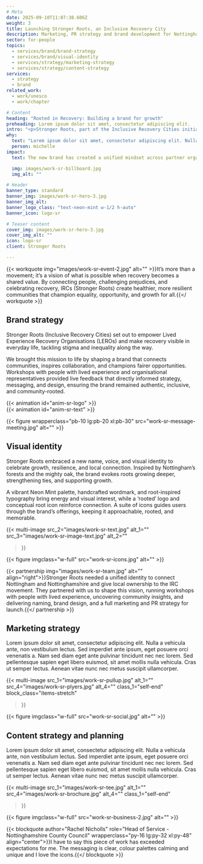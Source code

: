 ```yaml
---
# Meta
date: 2025-09-10T11:07:38.606Z
weight: 3
title: Launching Stronger Roots, an Inclusive Recovery City
description: Marketing, PR strategy and brand development for Nottinghamshire-wide recovery movement
sector: for-people
topics:
  - services/brand/brand-strategy
  - services/brand/visual-identity
  - services/strategy/marketing-strategy
  - services/strategy/content-strategy
services:
  - strategy
  - brand
related_work:
  - work/unesco
  - work/chapter

# Content
heading: "Rooted in Recovery: Building a brand for growth"
preheading: Lorem ipsum dolor sit amet, consectetur adipiscing elit.
intro: "<p>Stronger Roots, part of the Inclusive Recovery Cities initiative, is transforming how addiction and recovery are understood in Nottingham and Nottinghamshire. By tackling stigma, educating services, and partnering with employers and communities, it creates welcoming spaces where people in recovery are supported to thrive, grow, and build stronger, connected futures.</p>"
why:
  text: "Lorem ipsum dolor sit amet, consectetur adipiscing elit. Nulla a vehicula ante, non vestibulum lectus."
  person: michelle
impact:
  text: The new brand has created a unified mindset across partner organisations, giving the movement a shared voice and stronger presence. Its bold visual identity helps it stand out in the community while setting a benchmark for best practice within the wider Inclusive Recovery Cities initiative.

  img: images/work-sr-billboard.jpg
  img_alt: ""

# Header
banner_type: standard
banner_img: images/work-sr-hero-3.jpg
banner_img_alt: 
banner_logo_class: "text-neon-mint w-1/2 h-auto"
banner_icon: logo-sr

# Teaser content
cover_img: images/work-sr-hero-3.jpg
cover_img_alt: ""
icon: logo-sr
client: Stronger Roots

---
```


{{< workquote img="images/work-sr-event-2.jpg" alt="" >}}It’s more than a movement; it’s a vision of what is possible when recovery becomes a shared value. By connecting people, challenging prejudices, and celebrating recovery, IRCs (Stronger Roots) create healthier, more resilient communities that champion equality, opportunity, and growth for all.{{</ workquote >}}

<!-- Text left -->
<div class="w-full grid grid-cols-12 gap-x-2.5 gap-y-6 lg:gap-6 xl:gap-8">
  <div class="prose col-span-full lg:col-span-8">

  ## Brand strategy

  Stronger Roots (Inclusive Recovery Cities) set out to empower Lived Experience Recovery Organisations (LEROs) and make recovery visible in everyday life, tackling stigma and inequality along the way.

  We brought this mission to life by shaping a brand that connects communities, inspires collaboration, and champions fairer opportunities. Workshops with people with lived experience and organisational representatives provided live feedback that directly informed strategy, messaging, and design, ensuring the brand remained authentic, inclusive, and community-rooted.
  </div>
</div>

<div class="w-full grid grid-cols-12 gap-x-2.5 gap-y-6 lg:gap-6 xl:gap-8">
  <div class="col-span-full lg:col-span-4 aspect-square relative overflow-hidden self-end">
    {{< animation id="anim-sr-logo" >}}
  </div>
  <div class="aspect-4/3 col-span-full lg:col-span-8 bg-[#71e7fa]">
    <div class="w-[80%] h-full mx-auto flex items-center justify-center">
      {{< animation id="anim-sr-text" >}}
    </div>
  </div>
</div>

{{< figure wrapperclass="pb-10 lg:pb-20 xl:pb-30" src="work-sr-message-meeting.jpg" alt="" >}}


<!-- Text right -->
<div class="w-full grid grid-cols-12 gap-x-2.5 gap-y-6 lg:gap-6 xl:gap-8 section">
  <div class="prose col-span-full lg:col-span-8 lg:col-start-5">

  ## Visual identity

  Stronger Roots embraced a new name, voice, and visual identity to celebrate growth, resilience, and local connection. Inspired by Nottingham’s forests and the mighty oak, the brand evokes roots growing deeper, strengthening ties, and supporting growth.

  A vibrant Neon Mint palette, handcrafted wordmark, and root-inspired typography bring energy and visual interest, while a ‘rooted’ logo and conceptual root icon reinforce connection. A suite of icons guides users through the brand’s offerings, keeping it approachable, rooted, and memorable.
   
  </div>
</div>

{{< multi-image
  src_2="images/work-sr-text.jpg" alt_1=""
  src_3="images/work-sr-image-text.jpg" alt_2=""
  >}}



{{< figure imgclass="w-full" src="work-sr-icons.jpg" alt="" >}}

{{< partnership img="images/work-sr-team.jpg" alt="" align="right">}}Stronger Roots needed a unified identity to connect Nottingham and Nottinghamshire and give local ownership to the IRC movement. They partnered with us to shape this vision, running workshops with people with lived experience, uncovering community insights, and delivering naming, brand design, and a full marketing and PR strategy for launch.{{</ partnership >}}



<!-- Text left -->
<div class="w-full grid grid-cols-12 gap-x-2.5 gap-y-6 lg:gap-6 xl:gap-8 section">
  <div class="prose col-span-full lg:col-span-8">

  ## Marketing strategy

  Lorem ipsum dolor sit amet, consectetur adipiscing elit. Nulla a vehicula ante, non vestibulum lectus. Sed imperdiet ante ipsum, eget posuere orci venenatis a. Nam sed diam eget ante pulvinar tincidunt nec nec lorem. Sed pellentesque sapien eget libero euismod, sit amet mollis nulla vehicula. Cras ut semper lectus. Aenean vitae nunc nec metus suscipit ullamcorper.

   
  </div>
</div>

{{< multi-image
  src_1="images/work-sr-pullup.jpg" alt_1=""
  src_4="images/work-sr-plyers.jpg" alt_4=""
  class_1="self-end"
  block_class="items-stretch"
  >}}




{{< figure imgclass="w-full" src="work-sr-social.jpg" alt="" >}}


<!-- Text right -->
<div class="w-full grid grid-cols-12 gap-x-2.5 gap-y-6 lg:gap-6 xl:gap-8 section">
  <div class="prose col-span-full lg:col-span-8 lg:col-start-5">

  ## Content strategy and planning


  Lorem ipsum dolor sit amet, consectetur adipiscing elit. Nulla a vehicula ante, non vestibulum lectus. Sed imperdiet ante ipsum, eget posuere orci venenatis a. Nam sed diam eget ante pulvinar tincidunt nec nec lorem. Sed pellentesque sapien eget libero euismod, sit amet mollis nulla vehicula. Cras ut semper lectus. Aenean vitae nunc nec metus suscipit ullamcorper.
   
  </div>
</div>

{{< multi-image
  src_1="images/work-sr-tee.jpg" alt_1=""
  src_4="images/work-sr-brochure.jpg" alt_4=""
  class_1="self-end"
  >}}

{{< figure imgclass="w-full" src="work-sr-business-2.jpg" alt="" >}}


{{< blockquote author="Rachel Nicholls" role="Head of Service - Nottinghamshire County Council" wrapperclass="py-16 lg:py-32 xl:py-48" align="center">}}I have to say this piece of work has exceeded expectations for me. The messaging is clear, colour palettes calming and unique and I love the icons.{{</ blockquote >}}

